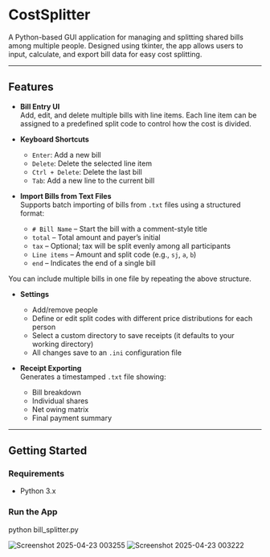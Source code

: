 # CostSplitter
A Python-based GUI application for managing and splitting shared bills among multiple people. Designed using tkinter, the app allows users to input, calculate, and export bill data for easy cost splitting.

---

## Features

- **Bill Entry UI**  
  Add, edit, and delete multiple bills with line items. Each line item can be assigned to a predefined split code to control how the cost is divided.

- **Keyboard Shortcuts**  
  - `Enter`: Add a new bill  
  - `Delete`: Delete the selected line item  
  - `Ctrl + Delete`: Delete the last bill  
  - `Tab`: Add a new line to the current bill

- **Import Bills from Text Files**  
  Supports batch importing of bills from `.txt` files using a structured format:
  - `# Bill Name` – Start the bill with a comment-style title
  - `total` – Total amount and payer’s initial
  - `tax` – Optional; tax will be split evenly among all participants
  - `Line items` – Amount and split code (e.g., `sj`, `a`, `b`)
  - `end` – Indicates the end of a single bill

You can include multiple bills in one file by repeating the above structure.

- **Settings**  
  - Add/remove people
  - Define or edit split codes with different price distributions for each person
  - Select a custom directory to save receipts (it defaults to your working directory)
  - All changes save to an `.ini` configuration file
 
- **Receipt Exporting**  
Generates a timestamped `.txt` file showing:
  - Bill breakdown
  - Individual shares
  - Net owing matrix
  - Final payment summary
    
---

## Getting Started

### Requirements

- Python 3.x

### Run the App

python bill_splitter.py

![Screenshot 2025-04-23 003255](https://github.com/user-attachments/assets/d97453d7-2c46-48cd-85d1-c5f29da7ef88)
![Screenshot 2025-04-23 003222](https://github.com/user-attachments/assets/04541584-b948-49e9-81fa-bb3e3a2a61fb)
